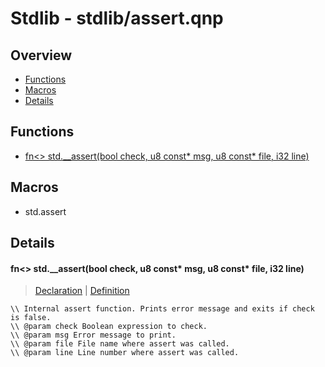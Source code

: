 
# Stdlib - stdlib/assert.qnp

## Overview
 - [Functions](#functions)
 - [Macros](#macros)
 - [Details](#details)


## Functions
 - [fn<> std.__assert(bool check, u8 const* msg, u8 const* file, i32 line)](#ref_cc86eb6f489467900e0c6ad5b1b0bbbf)

## Macros
 - std.assert

## Details
#### <a id="ref_cc86eb6f489467900e0c6ad5b1b0bbbf"/>fn<> std.__assert(bool check, u8 const* msg, u8 const* file, i32 line)
> [Declaration](/stdlib/assert.qnp?plain=1#L15) | [Definition](/stdlib/assert.qnp?plain=1#L21)
```qinp
\\ Internal assert function. Prints error message and exits if check is false.
\\ @param check Boolean expression to check.
\\ @param msg Error message to print.
\\ @param file File name where assert was called.
\\ @param line Line number where assert was called.
```

